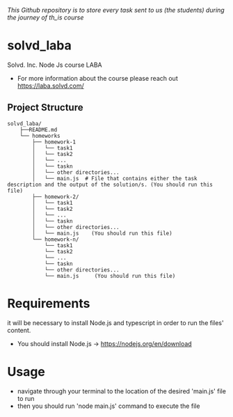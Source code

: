 
_This Github repository is to store every task sent to us (the students) during the journey of th_is course_

# solvd_laba

Solvd. Inc. Node Js course LABA
- For more information about the course please reach out https://laba.solvd.com/


## Project Structure
    solvd_laba/
        ├──README.md
        └── homeworks
            ├── homework-1
            │   └── task1
            │   └── task2
            │   └── ...
            │   └── taskn
            │   └── other directories...
            │   └── main.js  # File that contains either the task description and the output of the solution/s. (You should run this file)
            ├── homework-2/    
            │   └── task1    
            │   └── task2
            │   └── ...
            │   └── taskn
            │   └── other directories...
            │   └── main.js    (You should run this file)
            └── homework-n/     
                └── task1   
                └── task2
                └── ...
                └── taskn
                └── other directories...
                └── main.js     (You should run this file)

# Requirements
it will be necessary to install Node.js and typescript in order to run the files' content.
- You should install Node.js -> https://nodejs.org/en/download

# Usage
- navigate through your terminal to the location of the desired 'main.js' file to run
- then you should run 'node main.js' command to execute the file
